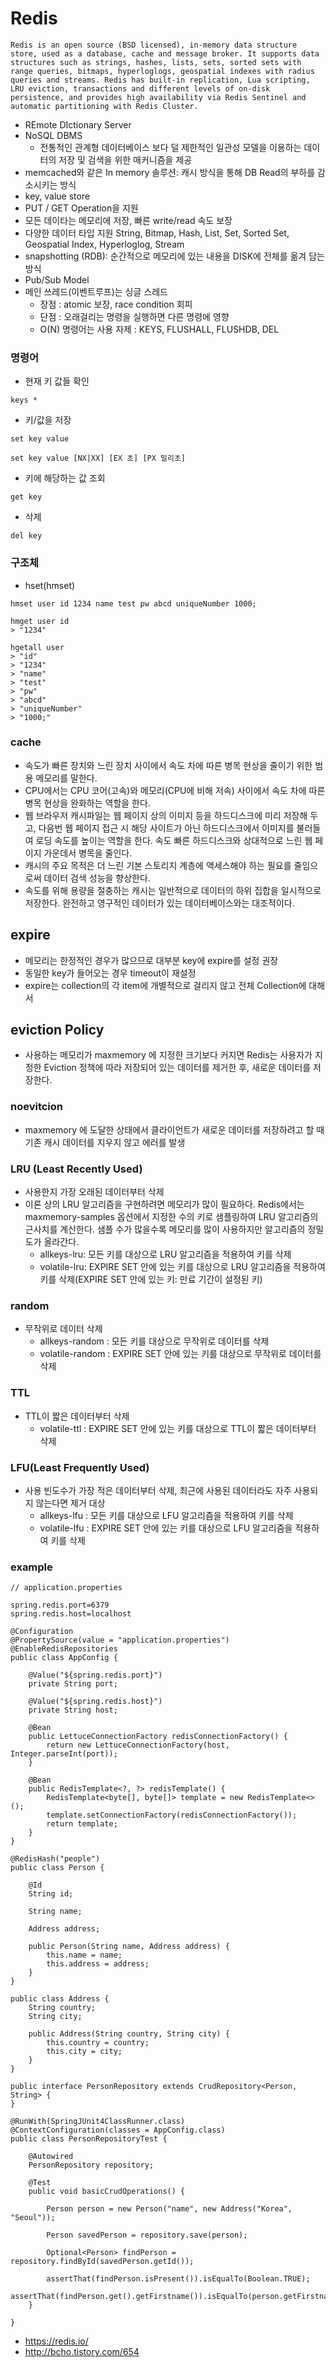# Redis

````
Redis is an open source (BSD licensed), in-memory data structure store, used as a database, cache and message broker. It supports data structures such as strings, hashes, lists, sets, sorted sets with range queries, bitmaps, hyperloglogs, geospatial indexes with radius queries and streams. Redis has built-in replication, Lua scripting, LRU eviction, transactions and different levels of on-disk persistence, and provides high availability via Redis Sentinel and automatic partitioning with Redis Cluster.
````
- REmote DIctionary Server
- NoSQL DBMS
  -  전통적인 관계형 데이터베이스 보다 덜 제한적인 일관성 모델을 이용하는 데이터의 저장 및 검색을 위한 매커니즘을 제공
- memcached와 같은 In memory 솔루션: 캐시 방식을 통해 DB Read의 부하를 감소시키는 방식
- key, value store
- PUT / GET Operation을 지원
- 모든 데이타는 메모리에 저장, 빠른 write/read 속도 보장
- 다양한 데이터 타입 지원 String, Bitmap, Hash, List, Set, Sorted Set, Geospatial Index, Hyperloglog, Stream
- snapshotting (RDB): 순간적으로 메모리에 있는 내용을 DISK에 전체를 옮겨 담는 방식
- Pub/Sub Model
- 메인 쓰레드(이벤트루프)는 싱글 스레드
  - 장점 : atomic 보장, race condition 회피
  - 단점 : 오래걸리는 명령을 실행하면 다른 명령에 영향
  - O(N) 명령어는 사용 자제 : KEYS, FLUSHALL, FLUSHDB, DEL

### 명령어
- 현재 키 값들 확인
````
keys *
````
- 키/값을 저장
````
set key value
````
````
set key value [NX|XX] [EX 초] [PX 밀리초]
````
- 키에 해당하는 값 조회
````
get key
````
- 삭제
````
del key
````

### 구조체
- hset(hmset)
````
hmset user id 1234 name test pw abcd uniqueNumber 1000;

hmget user id
> "1234"

hgetall user
> "id"
> "1234"
> "name"
> "test"
> "pw"
> "abcd"
> "uniqueNumber"
> "1000;"
````

### cache
- 속도가 빠른 장치와 느린 장치 사이에서 속도 차에 따른 병목 현상을 줄이기 위한 범용 메모리를 말한다.
- CPU에서는 CPU 코어(고속)와 메모리(CPU에 비해 저속) 사이에서 속도 차에 따른 병목 현상을 완화하는 역할을 한다.
- 웹 브라우저 캐시파일는 웹 페이지 상의 이미지 등을 하드디스크에 미리 저장해 두고, 다음번 웹 페이지 접근 시 해당 사이트가 아닌 하드디스크에서 이미지를 불러들여 로딩 속도를 높이는 역할을 한다. 속도 빠른 하드디스크와 상대적으로 느린 웹 페이지 가운데서 병목을 줄인다.
- 캐시의 주요 목적은 더 느린 기본 스토리지 계층에 액세스해야 하는 필요를 줄임으로써 데이터 검색 성능을 향상한다.
- 속도를 위해 용량을 절충하는 캐시는 일반적으로 데이터의 하위 집합을 일시적으로 저장한다. 완전하고 영구적인 데이터가 있는 데이터베이스와는 대조적이다.

## expire
- 메모리는 한정적인 경우가 많으므로 대부분 key에 expire를 설정 권장
- 동일한 key가 들어오는 경우 timeout이 재설정
- expire는 collection의 각 item에 개별적으로 걸리지 않고 전체 Collection에 대해서

## eviction Policy
- 사용하는 메모리가 maxmemory 에 지정한 크기보다 커지면 Redis는 사용자가 지정한 Eviction 정책에 따라 저장되어 있는 데이터를 제거한 후, 새로운 데이터를 저장한다.

### noevitcion
- maxmemory 에 도달한 상태에서 클라이언트가 새로운 데이터를 저장하려고 할 때 기존 캐시 데이터를 지우지 않고 에러를 발생

### LRU (Least Recently Used)
- 사용한지 가장 오래된 데이터부터 삭제
- 이론 상의 LRU 알고리즘을 구현하려면 메모리가 많이 필요하다. Redis에서는 maxmemory-samples 옵션에서 지정한 수의 키로 샘플링하여 LRU 알고리즘의 근사치를 계산한다. 샘플 수가 많을수록 메모리를 많이 사용하지만 알고리즘의 정밀도가 올라간다.
  - allkeys-lru: 모든 키를 대상으로 LRU 알고리즘을 적용하여 키를 삭제
  - volatile-lru: EXPIRE SET 안에 있는 키를 대상으로 LRU 알고리즘을 적용하여 키를 삭제(EXPIRE SET 안에 있는 키: 만료 기간이 설정된 키)

### random
- 무작위로 데이터 삭제
  - allkeys-random : 모든 키를 대상으로 무작위로 데이터를 삭제
  - volatile-random : EXPIRE SET 안에 있는 키를 대상으로 무작위로 데이터를 삭제

### TTL
- TTL이 짧은 데이터부터 삭제
  - volatile-ttl : EXPIRE SET 안에 있는 키를 대상으로 TTL이 짧은 데이터부터 삭제

### LFU(Least Frequently Used)
- 사용 빈도수가 가장 적은 데이터부터 삭제, 최근에 사용된 데이터라도 자주 사용되지 않는다면 제거 대상
  - allkeys-lfu : 모든 키를 대상으로 LFU 알고리즘을 적용하여 키를 삭제
  - volatile-lfu : EXPIRE SET 안에 있는 키를 대상으로 LFU 알고리즘을 적용하여 키를 삭제

### example
````
// application.properties

spring.redis.port=6379
spring.redis.host=localhost
````
````
@Configuration
@PropertySource(value = "application.properties")
@EnableRedisRepositories
public class AppConfig {

    @Value("${spring.redis.port}")
    private String port;

    @Value("${spring.redis.host}")
    private String host;

    @Bean
    public LettuceConnectionFactory redisConnectionFactory() {
        return new LettuceConnectionFactory(host, Integer.parseInt(port));
    }

    @Bean
    public RedisTemplate<?, ?> redisTemplate() {
        RedisTemplate<byte[], byte[]> template = new RedisTemplate<>();
        template.setConnectionFactory(redisConnectionFactory());
        return template;
    }
}
````
````
@RedisHash("people")
public class Person {

    @Id
    String id;

    String name;

    Address address;

    public Person(String name, Address address) {
        this.name = name;
        this.address = address;
    }
}

public class Address {
    String country;
    String city;

    public Address(String country, String city) {
        this.country = country;
        this.city = city;
    }
}
````
````
public interface PersonRepository extends CrudRepository<Person, String> {
}
````
````
@RunWith(SpringJUnit4ClassRunner.class)
@ContextConfiguration(classes = AppConfig.class)
public class PersonRepositoryTest {

    @Autowired
    PersonRepository repository;

    @Test
    public void basicCrudOperations() {

        Person person = new Person("name", new Address("Korea", "Seoul"));

        Person savedPerson = repository.save(person);

        Optional<Person> findPerson = repository.findById(savedPerson.getId());

        assertThat(findPerson.isPresent()).isEqualTo(Boolean.TRUE);
        assertThat(findPerson.get().getFirstname()).isEqualTo(person.getFirstname());
    }

}
````

- https://redis.io/
- http://bcho.tistory.com/654
